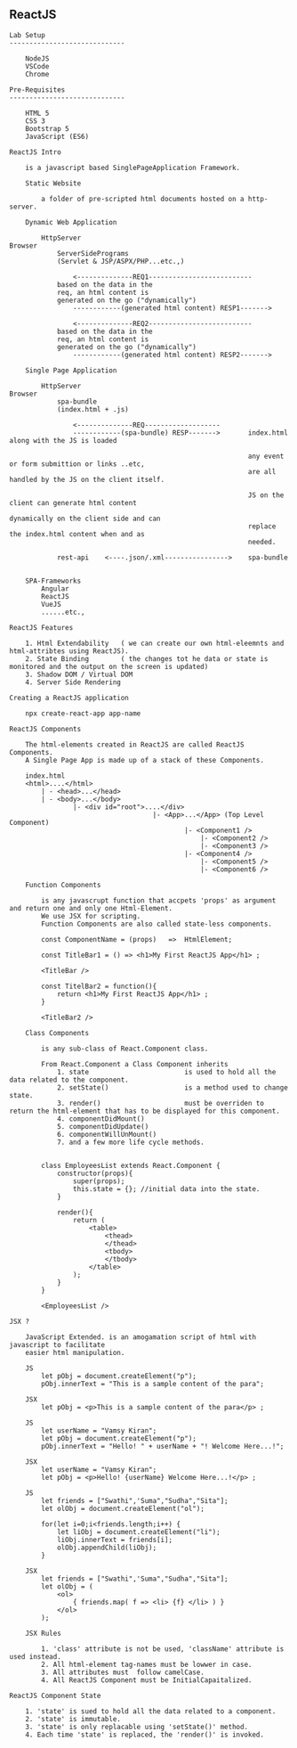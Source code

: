 ReactJS
-----------------------------------------------------------------------------------

    Lab Setup
    -----------------------------

        NodeJS
        VSCode
        Chrome

    Pre-Requisites
    -----------------------------

        HTML 5
        CSS 3
        Bootstrap 5
        JavaScript (ES6)

    ReactJS Intro

        is a javascript based SinglePageApplication Framework.

        Static Website

            a folder of pre-scripted html documents hosted on a http-server.

        Dynamic Web Application

            HttpServer                                              Browser
                ServerSidePrograms
                (Servlet & JSP/ASPX/PHP...etc.,)

                    <--------------REQ1--------------------------
                based on the data in the
                req, an html content is
                generated on the go ("dynamically")
                    ------------(generated html content) RESP1------->
                    
                    <--------------REQ2--------------------------
                based on the data in the
                req, an html content is
                generated on the go ("dynamically")
                    ------------(generated html content) RESP2------->

        Single Page Application

            HttpServer                                              Browser
                spa-bundle
                (index.html + .js)

                    <--------------REQ-------------------
                    ------------(spa-bundle) RESP------->       index.html along with the JS is loaded

                                                                any event or form submittion or links ..etc,
                                                                are all handled by the JS on the client itself.

                                                                JS on the client can generate html content
                                                                dynamically on the client side and can
                                                                replace the index.html content when and as 
                                                                needed.

                rest-api    <----.json/.xml---------------->    spa-bundle


        SPA-Frameworks
            Angular
            ReactJS
            VueJS
            ......etc.,

    ReactJS Features

        1. Html Extendability   ( we can create our own html-eleemnts and html-attribtes using ReactJS).
        2. State Binding        ( the changes tot he data or state is monitored and the output on the screen is updated)
        3. Shadow DOM / Virtual DOM
        4. Server Side Rendering      

    Creating a ReactJS application

        npx create-react-app app-name

    ReactJS Components

        The html-elements created in ReactJS are called ReactJS Components.
        A Single Page App is made up of a stack of these Components.

        index.html
        <html>....</html>
            | - <head>...</head>
            | - <body>...</body> 
                    |- <div id="root">....</div>
                                        |- <App>...</App> (Top Level Component)
                                                |- <Component1 />
                                                    |- <Component2 />
                                                    |- <Component3 />
                                                |- <Component4 />
                                                    |- <Component5 />
                                                    |- <Component6 />

        Function Components

            is any javascrupt function that accpets 'props' as argument and return one and only one Html-Element.
            We use JSX for scripting. 
            Function Components are also called state-less components.

            const ComponentName = (props)   =>  HtmlElement;

            const TitleBar1 = () => <h1>My First ReactJS App</h1> ;

            <TitleBar />

            const TitelBar2 = function(){
                return <h1>My First ReactJS App</h1> ;
            }

            <TitleBar2 />

        Class Components

            is any sub-class of React.Component class.

            From React.Component a Class Component inherits
                1. state                        is used to hold all the data related to the component.
                2. setState()                   is a method used to change state.
                3. render()                     must be overriden to return the html-element that has to be displayed for this component.
                4. componentDidMount()
                5. componentDidUpdate()
                6. componentWillUnMount()
                7. and a few more life cycle methods.


            class EmployeesList extends React.Component {
                constructor(props){
                    super(props);
                    this.state = {}; //initial data into the state.
                }

                render(){
                    return (
                        <table>
                            <thead>
                            </thead>
                            <tbody>
                            </tbody>
                        </table>
                    );
                }
            }

            <EmployeesList />

    JSX ?

        JavaScript Extended. is an amogamation script of html with javascript to facilitate
        easier html manipulation.

        JS
            let pObj = document.createElement("p");
            pObj.innerText = "This is a sample content of the para";

        JSX
            let pObj = <p>This is a sample content of the para</p> ;

        JS
            let userName = "Vamsy Kiran";
            let pObj = document.createElement("p");
            pObj.innerText = "Hello! " + userName + "! Welcome Here...!";

        JSX
            let userName = "Vamsy Kiran";
            let pObj = <p>Hello! {userName} Welcome Here...!</p> ;

        JS
            let friends = ["Swathi",'Suma","Sudha","Sita"];
            let olObj = document.createElement("ol");

            for(let i=0;i<friends.length;i++) {
                let liObj = document.createElement("li");
                liObj.innerText = friends[i];
                olObj.appendChild(liObj);
            }

        JSX
            let friends = ["Swathi",'Suma","Sudha","Sita"];
            let olObj = (
                <ol>
                    { friends.map( f => <li> {f} </li> ) }
                </ol>
            );

        JSX Rules

            1. 'class' attribute is not be used, 'className' attribute is used instead.
            2. All html-element tag-names must be lowwer in case.
            3. All attributes must  follow camelCase.
            4. All ReactJS Component must be InitialCapaitalized.
    
    ReactJS Component State

        1. 'state' is sued to hold all the data related to a component.
        2. 'state' is immutable.
        3. 'state' is only replacable using 'setState()' method.
        4. Each time 'state' is replaced, the 'render()' is invoked.
